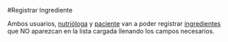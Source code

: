 #Registrar Ingrediente

Ambos usuarios, [nutrióloga](nutriologa.md) y [paciente](paciente.md) van a poder registrar [ingredientes](Ingredientes.md) que NO aparezcan en la lista cargada llenando los campos necesarios.

